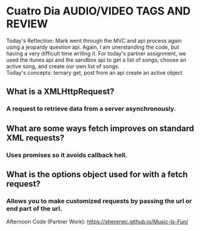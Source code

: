 # Cuatro Dia AUDIO/VIDEO TAGS AND REVIEW

Today's Reflection: Mark went through the MVC and api process again using a jeopardy question api.  Again, I am unerstanding the code, but having a very difficult time writing it.  For today's partner assignment, we used the itunes api and the sandbox api to get a list of songs, choose an active song, and create our own list of songs.  
Today's concepts:
ternary
get, post from an api
create an active object


## What is a XMLHttpRequest?

### A request to retrieve data from a server asynchronously.

## What are some ways fetch improves on standard XML requests?

### Uses promises so it avoids callback hell. 

## What is the options object used for with a fetch request?

### Allows you to make customized requests by passing the url or end part of the url.

Afternoon Code (Partner Work):  https://sherenec.github.io/Music-Is-Fun/